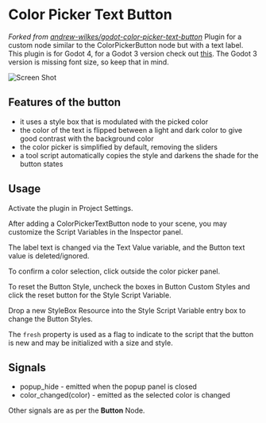 # Color Picker Text Button
*Forked from [andrew-wilkes/godot-color-picker-text-button](https://github.com/andrew-wilkes/godot-color-picker-text-button)*
Plugin for a custom node similar to the ColorPickerButton node but with a text label.
This plugin is for Godot 4, for a Godot 3 version check out [this](https://github.com/andrew-wilkes/godot-color-picker-text-button).
The Godot 3 version is missing font size, so keep that in mind.

![Screen Shot](screenshot.png)

## Features of the button

* it uses a style box that is modulated with the picked color
* the color of the text is flipped between a light and dark color to give good contrast with the background color
* the color picker is simplified by default, removing the sliders
* a tool script automatically copies the style and darkens the shade for the button states

## Usage

Activate the plugin in Project Settings.

After adding a ColorPickerTextButton node to your scene, you may customize the Script Variables in the Inspector panel. 

The label text is changed via the Text Value variable, and the Button text value is deleted/ignored.

To confirm a color selection, click outside the color picker panel.

To reset the Button Style, uncheck the boxes in Button Custom Styles and click the reset button for the Style Script Variable.

Drop a new StyleBox Resource into the Style Script Variable entry box to change the Button Styles.

The `fresh` property is used as a flag to indicate to the script that the button is new and may be initialized with a size and style.

## Signals

* popup_hide - emitted when the popup panel is closed
* color_changed(color) - emitted as the selected color is changed

Other signals are as per the **Button** Node.
